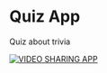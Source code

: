 # Quiz App

Quiz about trivia

[![VIDEO SHARING APP](https://i9.ytimg.com/vi/4r5UchaOW84/mqdefault.jpg?sqp=CLC7-bIG-oaymwEmCMACELQB8quKqQMa8AEB-AH-CYACrgWKAgwIABABGBMgFSh_MA8=&rs=AOn4CLAUHEEjH8zqJZDzSJtA1CtDVG64Qg)](https://youtu.be/4r5UchaOW84)
